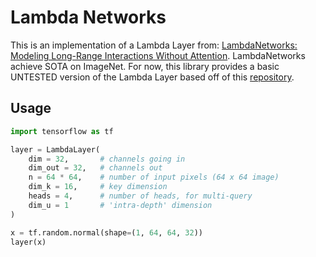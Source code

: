 # Lambda Networks

This is an implementation of a Lambda Layer from: [LambdaNetworks: Modeling Long-Range Interactions Without Attention](https://openreview.net/pdf?id=xTJEN-ggl1b). LambdaNetworks achieve SOTA on ImageNet. For now, this library provides a basic UNTESTED version of the Lambda Layer based off of this [repository](https://github.com/lucidrains/lambda-networks).

## Usage

```python
import tensorflow as tf

layer = LambdaLayer(
    dim = 32,       # channels going in
    dim_out = 32,   # channels out
    n = 64 * 64,    # number of input pixels (64 x 64 image)
    dim_k = 16,     # key dimension
    heads = 4,      # number of heads, for multi-query
    dim_u = 1       # 'intra-depth' dimension
)

x = tf.random.normal(shape=(1, 64, 64, 32))
layer(x)
```